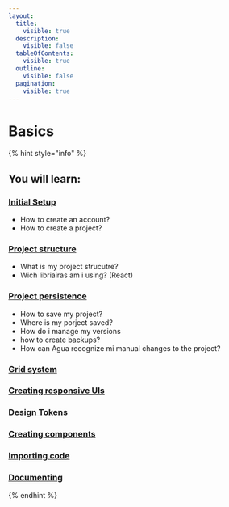 ```yaml
---
layout:
  title:
    visible: true
  description:
    visible: false
  tableOfContents:
    visible: true
  outline:
    visible: false
  pagination:
    visible: true
---
```


# Basics

{% hint style="info" %}
## You will learn:



### [Initial Setup](initial-setup.md)

* How to create an account?
* How to create a project?



### [Project structure](project-structure/)

* What is my project strucutre?
* Wich libriairas am i using? (React)



### [Project persistence](project-persistence/)

* How to save my project?
* Where is my porject saved?
* How do i manage my versions
* how to create backups?
* How can Agua recognize mi manual changes to the project?



### [Grid system](grid-system/)

###

### [Creating responsive UIs](creating-responsive-uis.md)

###

### [Design Tokens](design-tokens.md)

###

### [Creating components](creating-components.md)

###

### [Importing code](importing-code.md)

###

### [Documenting](documenting.md)


{% endhint %}


